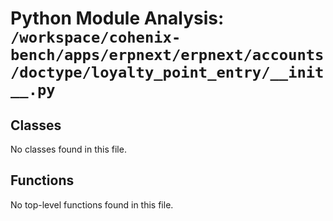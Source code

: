 # Python Module Analysis: `/workspace/cohenix-bench/apps/erpnext/erpnext/accounts/doctype/loyalty_point_entry/__init__.py`

## Classes

No classes found in this file.


## Functions

No top-level functions found in this file.
